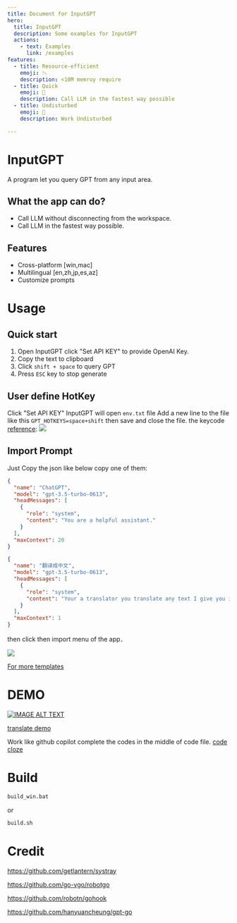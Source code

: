 ```yaml
---
title: Document for InputGPT
hero:
  title: InputGPT
  description: Some examples for InputGPT
  actions:
    - text: Examples
      link: /examples
features:
  - title: Resource-efficient
    emoji: 📉
    description: <10M memroy require 
  - title: Quick
    emoji: 🚀
    description: Call LLM in the fastest way possible
  - title: Undisturbed
    emoji: 🧘
    description: Work Undisturbed

---
```


# InputGPT 
A program let you query GPT from any input area. 

## What the app can do?
* Call LLM without disconnecting from the workspace.
* Call LLM in the fastest way possible.

## Features
*  Cross-platform [win,mac]
*  Multilingual  [en,zh,jp,es,az]
*  Customize prompts

# Usage
## Quick start
1. Open InputGPT click "Set API KEY" to provide OpenAI Key. 
1. Copy the text to clipboard
1. Click `shift + space` to query GPT
1. Press `ESC` key to stop generate

## User define HotKey 
Click "Set API KEY" InputGPT will open `env.txt` file 
Add a new line to the file like this `GPT_HOTKEYS=space+shift` then save and close the file.
the keycode [reference](https://github.com/vcaesar/keycode/blob/main/keycode.go):
![](https://ipfs.ee/ipfs/QmaBtanJEmt8krtLLAL2zE9QYyNodQ7bvkRofNuWABaZmn/d6636a7b-cb75-494f-84ac-3935382544d8.png)

## Import Prompt
Just Copy the json like below copy one of them:
```json
{
  "name": "ChatGPT",
  "model": "gpt-3.5-turbo-0613",
  "headMessages": [
    {
      "role": "system",
      "content": "You are a helpful assistant."
    }
  ],
  "maxContext": 20
}
```

```json
{
  "name": "翻译成中文",
  "model": "gpt-3.5-turbo-0613",
  "headMessages": [
    {
      "role": "system",
      "content": "Your a translator you translate any text I give you into Chinese. Just give me the result, do not explain."
    }
  ],
  "maxContext": 1
}
```
then click then import menu of the app．

![](https://ipfs.ee/ipfs/QmPW2FcmLvfZLbT5Ak6FYWRSc9FWJ5p3waQ4PrCPEzeH5R/6d498736-0911-460a-8fe2-8e91c8ca3340.png)

[For more templates](./prompts)

# DEMO
[![IMAGE ALT TEXT](http://img.youtube.com/vi/2EpdfYILbgQ/0.jpg)](https://www.youtube.com/watch?v=2EpdfYILbgQ "InputGTP DEMO")

[translate demo](https://ipfs.ee/ipfs/QmepH3EbP71zaXxaLAfQt2domXZxnb7HuaAkxT4jzhajmk/7c5ec8d0-a3d2-4d06-b649-316456390599.mp4)

Work like github copilot complete the codes in the middle of code file.
[code cloze](https://ipfs.ee/ipfs/QmRp351kZ9fB1y1k9vWCHJq3egG8wZT39LYeVr9RhzbkVU/a159ab5f-e308-4d02-8d64-9c02ea0fc48e.mp4)

# Build 
```cmd
build_win.bat
```
or
```bash
build.sh
```

# Credit

https://github.com/getlantern/systray

https://github.com/go-vgo/robotgo

https://github.com/robotn/gohook

https://github.com/hanyuancheung/gpt-go